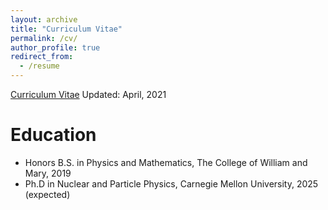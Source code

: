 ```yaml
---
layout: archive
title: "Curriculum Vitae"
permalink: /cv/
author_profile: true
redirect_from:
  - /resume
---
```


[Curriculum Vitae](http://zabaldwin.github.io/files/GradSchool_CV.pdf) Updated: April, 2021

Education
======
* Honors B.S. in Physics and Mathematics, The College of William and Mary, 2019
* Ph.D in Nuclear and Particle Physics, Carnegie Mellon University, 2025 (expected)


